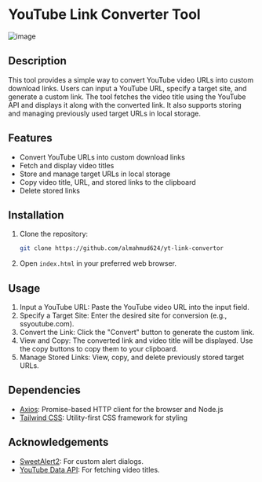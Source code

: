 # YouTube Link Converter Tool
![image](https://github.com/user-attachments/assets/bffa76cd-39ca-4747-a36f-3bf32da9ce62)

## Description

This tool provides a simple way to convert YouTube video URLs into custom download links. Users can input a YouTube URL, specify a target site, and generate a custom link. The tool fetches the video title using the YouTube API and displays it along with the converted link. It also supports storing and managing previously used target URLs in local storage.

## Features

- Convert YouTube URLs into custom download links
- Fetch and display video titles
- Store and manage target URLs in local storage
- Copy video title, URL, and stored links to the clipboard
- Delete stored links

## Installation

1. Clone the repository:

   ```bash
   git clone https://github.com/almahmud624/yt-link-convertor

2. Open `index.html` in your preferred web browser.

## Usage

1. Input a YouTube URL: Paste the YouTube video URL into the input field.
2. Specify a Target Site: Enter the desired site for conversion (e.g., ssyoutube.com).
3. Convert the Link: Click the "Convert" button to generate the custom link.
4. View and Copy: The converted link and video title will be displayed. Use the copy buttons to copy them to your clipboard.
5. Manage Stored Links: View, copy, and delete previously stored target URLs.

## Dependencies

- [Axios](https://axios-http.com/): Promise-based HTTP client for the browser and Node.js
- [Tailwind CSS](https://tailwindcss.com/): Utility-first CSS framework for styling

## Acknowledgements

- [SweetAlert2](https://sweetalert2.github.io/): For custom alert dialogs.
- [YouTube Data API](https://rapidapi.com/ytjar/api/ytstream-download-youtube-videos): For fetching video titles.
